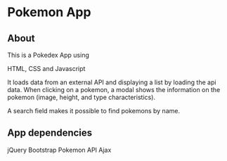 # Pokemon App

## About

This is a Pokedex App using

HTML, CSS and Javascript

It loads data from an external API and displaying a list by loading the api data. When clicking on a pokemon, a modal shows the information on the pokemon (image, height, and type characteristics).

A search field makes it possible to find pokemons by name.

## App dependencies

jQuery
Bootstrap
Pokemon API
Ajax
